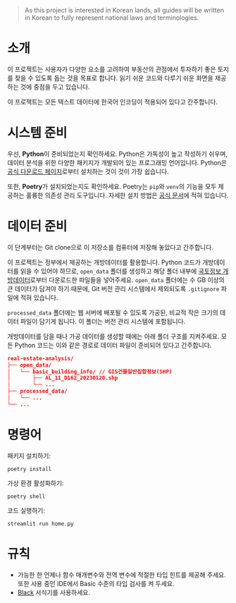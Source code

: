 > As this project is interested in Korean lands, all guides will be written in Korean to fully represent national laws and terminologies.

# 소개

이 프로젝트는 사용자가 다양한 요소를 고려하여 부동산의 관점에서 투자하기 좋은 토지를 찾을 수 있도록 돕는 것을 목표로 합니다. 읽기 쉬운 코드와 다루기 쉬운 화면을 제공하는 것에 중점을 두고 있습니다.

이 프로젝트는 모든 텍스트 데이터에 한국어 인코딩이 적용되어 있다고 간주합니다.

# 시스템 준비

우선, **Python**이 준비되었는지 확인하세요. Python은 가독성이 높고 작성하기 쉬우며, 데이터 분석을 위한 다양한 패키지가 개발되어 있는 프로그래밍 언어입니다. Python은 [공식 다운로드 페이지](https://www.python.org/downloads/)로부터 설치하는 것이 것이 가장 쉽습니다.

또한, **Poetry**가 설치되었는지도 확인하세요. Poetry는 `pip`와 `venv`의 기능을 모두 제공하는 훌륭한 의존성 관리 도구입니다. 자세한 설치 방법은 [공식 문서](https://python-poetry.org/docs/)에 적혀 있습니다.

# 데이터 준비

이 단계부터는 Git clone으로 이 저장소를 컴퓨터에 저장해 놓았다고 간주합니다.

이 프로젝트는 정부에서 제공하는 개방데이터를 활용합니다. Python 코드가 개방데이터를 읽을 수 있어야 하므로, `open_data` 폴더를 생성하고 해당 폴더 내부에 [국토정보 개방데이터](http://openapi.nsdi.go.kr/nsdi/index.do)로부터 다운로드한 파일들을 넣어주세요. `open_data` 폴더에는 수 GB 이상의 큰 데이터가 담겨야 하기 때문에, Git 버전 관리 시스템에서 제외되도록 `.gitignore` 파일에 적혀 있습니다.

`processed_data` 폴더에는 웹 서버에 배포될 수 있도록 가공된, 비교적 작은 크기의 데이터 파일이 담기게 됩니다. 이 폴더는 버전 관리 시스템에 포함됩니다.

개방데이터를 담을 때나 가공 데이터를 생성할 때에는 아래 폴더 구조를 지켜주세요. 모든 Python 코드는 이와 같은 경로로 데이터 파일이 준비되어 있다고 간주합니다.

```json
real-estate-analysis/
├── open_data/
│   └── basic_building_info/ // GIS건물일반집합정보(SHP)
│       ├── AL_11_D162_20230120.shp
│       └── ...
├── processed_data/
│   └── ...
└── ...
```

# 명령어

패키지 설치하기:

```
poetry install
```

가상 환경 활성화하기:

```
poetry shell
```

코드 실행하기:

```
streamlit run home.py
```

# 규칙

- 가능한 한 언제나 함수 매개변수와 전역 변수에 적절한 타입 힌트를 제공해 주세요. 또한 사용 중인 IDE에서 Basic 수준의 타입 검사를 켜 두세요.
- [Black](https://github.com/psf/black) 서식기를 사용하세요.
